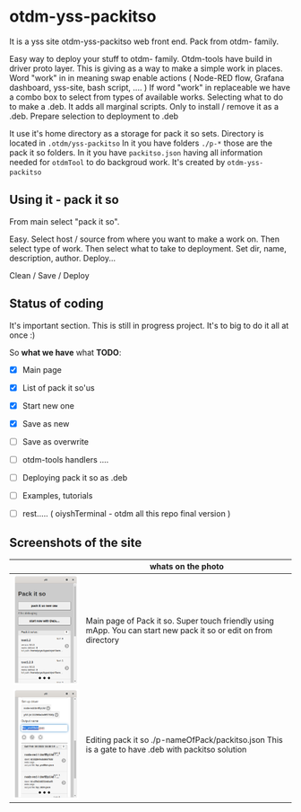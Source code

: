 # otdm-yss-packitso

It is a yss site otdm-yss-packitso web front end. Pack from otdm- family.

Easy way to deploy your stuff to otdm- family. Otdm-tools have build in driver proto layer. This is giving as a way to make a simple work in places. Word "work" in in meaning swap enable actions ( Node-RED flow, Grafana dashboard, yss-site, bash script, .... ) If word "work" in replaceable we have a combo box to select from types of available works. Selecting what to do to make a .deb. It adds all marginal scripts. Only to install / remove it as a .deb. Prepare selection to deployment to .deb

It use it's home directory as a storage for pack it so sets. Directory is located in `.otdm/yss-packitso` In it you have folders `./p-*` those are the pack it so folders.
In it you have `packitso.json` having all information needed for `otdmTool` to do backgroud work. It's created by `otdm-yss-packitso`

## Using it - pack it so

From main select "pack it so".

Easy. Select host / source from where you want to make a work on. Then select type of work. Then select what to take to deployment. Set dir, name, description, author. Deploy...

Clean / Save / Deploy

## Status of coding

It's important section. This is still in progress project. It's to big to do it all at once :)

So **what we have** what **TODO**:

- [x] Main page

- [x] List of pack it so'us

- [x] Start new one

- [x] Save as new

- [ ] Save as overwrite

- [ ] otdm-tools handlers ....

- [ ] Deploying pack it so as .deb 

- [ ] Examples, tutorials

- [ ] rest..... ( oiyshTerminal - otdm all this repo final version )

## Screenshots of the site

|                               | whats on the photo                                                                                               |
| ----------------------------- | ---------------------------------------------------------------------------------------------------------------- |
| ![](./ss_mainPage.png)        | Main page of Pack it so. Super touch friendly using mApp. You can start new pack it so or edit on from directory |
| ![](./ss_editingPackitso.png) | Editing pack it so ./p-nameOfPack/packitso.json This is a gate to have .deb with packitso solution               |
